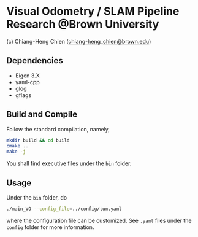 # Visual Odometry / SLAM Pipeline Research @Brown University
(c) Chiang-Heng Chien (chiang-heng_chien@brown.edu)

## Dependencies
* Eigen 3.X
* yaml-cpp
* glog
* gflags

## Build and Compile
Follow the standard compilation, namely, 
```bash
mkdir build && cd build
cmake ..
make -j
```
You shall find executive files under the ``bin`` folder.

## Usage
Under the ``bin`` folder, do
```bash
./main_VO --config_file=../config/tum.yaml
```
where the configuration file can be customized. See ``.yaml`` files under the ``config`` folder for more information.